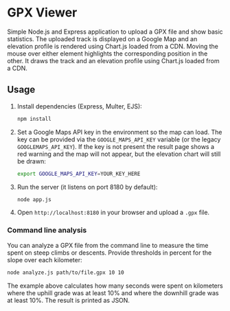 # GPX Viewer

Simple Node.js and Express application to upload a GPX file and show basic statistics.
The uploaded track is displayed on a Google Map and an elevation profile is rendered using Chart.js loaded from a CDN. Moving the mouse over either element highlights the corresponding position in the other.
It draws the track and an elevation profile using Chart.js loaded from a CDN.

## Usage

1. Install dependencies (Express, Multer, EJS):
   ```bash
   npm install
   ```
2. Set a Google Maps API key in the environment so the map can load. The key can be provided via the `GOOGLE_MAPS_API_KEY` variable (or the legacy `GOOGLEMAPS_API_KEY`). If the key is not present the result page shows a red warning and the map will not appear, but the elevation chart will still be drawn:
   ```bash
   export GOOGLE_MAPS_API_KEY=YOUR_KEY_HERE
   ```
3. Run the server (it listens on port 8180 by default):
   ```bash
   node app.js
   ```
4. Open `http://localhost:8180` in your browser and upload a `.gpx` file.

### Command line analysis

You can analyze a GPX file from the command line to measure the time spent on
steep climbs or descents. Provide thresholds in percent for the slope over each
kilometer:

```bash
node analyze.js path/to/file.gpx 10 10
```

The example above calculates how many seconds were spent on kilometers where the
uphill grade was at least 10% and where the downhill grade was at least 10%.
The result is printed as JSON.
